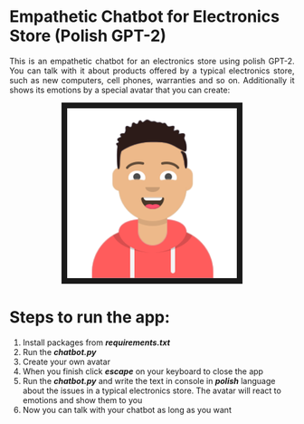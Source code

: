 # Empathetic Chatbot for Electronics Store (Polish GPT-2)
<p align="justify">
This is an empathetic chatbot for an electronics store using polish GPT-2. You can talk with it about products offered by a typical electronics store, such as new computers, cell phones, warranties and so on. Additionally it shows its emotions by a special avatar that you can create: 
</p>
<p align="center">
<img src="https://github.com/MaciejCzajka/Empathetic_Chatbot_Electronics_Store/blob/main/AVATAR.png" width="300" height="300" border="10"/>
</p>

# Steps to run the app:<br/>
1. Install packages from ***requirements.txt***
2. Run the ***chatbot.py***<br/>
3. Create your own avatar<br/>
4. When you finish click ***escape*** on your keyboard to close the app<br/>
5. Run the ***chatbot.py*** and write the text in console in ***polish*** language about the issues in a typical electronics store. The avatar will react to emotions and show them to you<br/>
6. Now you can talk with your chatbot as long as you want<br/>
